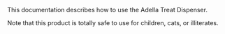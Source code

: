 This documentation describes how to use the Adella Treat Dispenser.

Note that this product is totally safe to use for children, cats, or illiterates.
